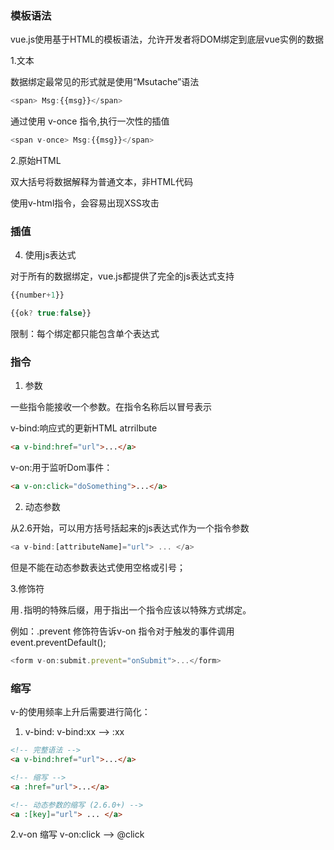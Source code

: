 ### 模板语法

vue.js使用基于HTML的模板语法，允许开发者将DOM绑定到底层vue实例的数据

1.文本

数据绑定最常见的形式就是使用“Msutache”语法

```js
<span> Msg:{{msg}}</span>
```

通过使用 v-once 指令,执行一次性的插值

```js
<span v-once> Msg:{{msg}}</span>
```

2.原始HTML

双大括号将数据解释为普通文本，非HTML代码

使用v-html指令，会容易出现XSS攻击
### 插值

4. 使用js表达式

对于所有的数据绑定，vue.js都提供了完全的js表达式支持

```js
{{number+1}}

{{ok? true:false}}
```
限制：每个绑定都只能包含单个表达式

### 指令

1. 参数

一些指令能接收一个参数。在指令名称后以冒号表示

v-bind:响应式的更新HTML atrrilbute

```html
<a v-bind:href="url">...</a>
```

v-on:用于监听Dom事件：

```html
<a v-on:click="doSomething">...</a>
```
2. 动态参数

从2.6开始，可以用方括号括起来的js表达式作为一个指令参数

```js
<a v-bind:[attributeName]="url"> ... </a>
```
但是不能在动态参数表达式使用空格或引号；

3.修饰符

用`.`指明的特殊后缀，用于指出一个指令应该以特殊方式绑定。

例如：.prevent 修饰符告诉v-on 指令对于触发的事件调用event.preventDefault();

```js
<form v-on:submit.prevent="onSubmit">...</form>
```

### 缩写 

v-的使用频率上升后需要进行简化：

1. v-bind:  v-bind:xx  -->   :xx

```html
<!-- 完整语法 -->
<a v-bind:href="url">...</a>

<!-- 缩写 -->
<a :href="url">...</a>

<!-- 动态参数的缩写 (2.6.0+) -->
<a :[key]="url"> ... </a>
```

2.v-on 缩写 v-on:click  -->  @click

